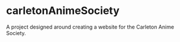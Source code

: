 # carletonAnimeSociety
A project designed around creating a website for the Carleton Anime Society.
